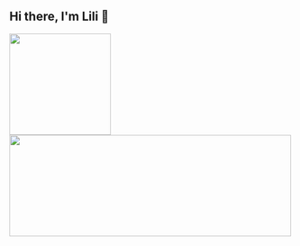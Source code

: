 ## Hi there, I'm Lili 👋

<div>
  <a href="https://github.com/lilint1">
  <img height= "180cm"  img align="center" src = "https://github-readme-stats.vercel.app/api?username=lilint1&show_icons=true&hide_border=true&theme=nightowl"/> 
  <img height= "180cm" width = "500" img align="center" src = "https://github-readme-stats.vercel.app/api/top-langs/?username=lilint1&layout=compact&hide_border=true&theme=nightowl"/>
</div>  
